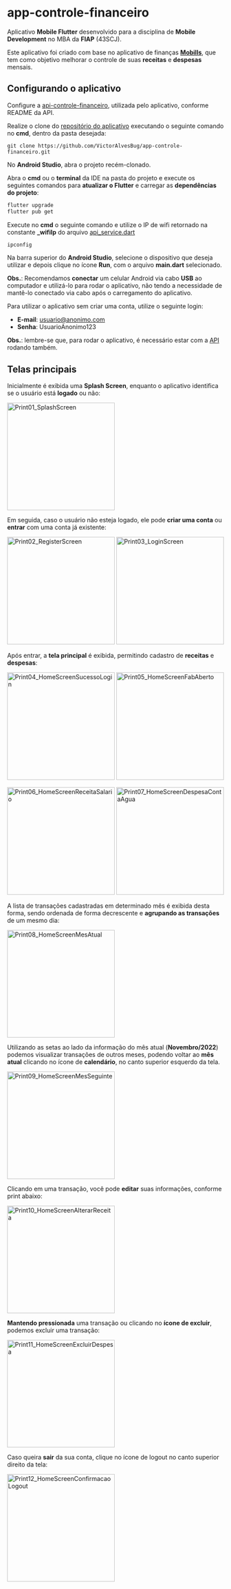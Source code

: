 # app-controle-financeiro

Aplicativo **Mobile Flutter** desenvolvido para a disciplina de 
**Mobile Development** no MBA da **FIAP** (43SCJ).

Este aplicativo foi criado com base no aplicativo de finanças
[**Mobills**](https://web.mobills.com.br/dashboard), que tem como objetivo 
melhorar o controle de suas **receitas** e **despesas** mensais.

## Configurando o aplicativo

Configure a 
[api-controle-financeiro](https://github.com/VictorAlvesBug/api-controle-financeiro), 
utilizada pelo aplicativo, conforme README da API.

Realize o clone do 
[repositório do aplicativo](https://github.com/VictorAlvesBug/app-controle-financeiro)
executando o seguinte comando no **cmd**, dentro da pasta desejada:

```bach
git clone https://github.com/VictorAlvesBug/app-controle-financeiro.git
```

No **Android Studio**, abra o projeto recém-clonado.

Abra o **cmd** ou o **terminal** da IDE na pasta do projeto e execute os 
seguintes comandos para **atualizar o Flutter** e carregar as 
**dependências do projeto**:

```bash
flutter upgrade
flutter pub get
```

Execute no **cmd** o seguinte comando e utilize o IP de wifi retornado na 
constante **_wifiIp** do arquivo 
[api_service.dart](https://github.com/VictorAlvesBug/app-controle-financeiro/blob/master/lib/src/services/api_service.dart)

```bash
ipconfig
```

Na barra superior do **Android Studio**, selecione o dispositivo que deseja 
utilizar e depois clique no ícone **Run**, com o arquivo **main.dart** 
selecionado.

**Obs.**: Recomendamos **conectar** um celular Android via cabo **USB** ao 
computador e utilizá-lo para rodar o aplicativo, não tendo a necessidade de 
mantê-lo conectado via cabo após o carregamento do aplicativo.

Para utilizar o aplicativo sem criar uma conta, utilize o seguinte login:

- **E-mail**: usuario@anonimo.com
- **Senha**: UsuarioAnonimo123

**Obs.**: lembre-se que, para rodar o aplicativo, é necessário estar com a
[API](https://github.com/VictorAlvesBug/app-controle-financeiro) rodando também.

## Telas principais

Inicialmente é exibida uma **Splash Screen**, enquanto o aplicativo identifica 
se o usuário está **logado** ou não:

<img width="250" alt="Print01_SplashScreen" src="PrintsReadme/Print01_SplashScreen.jpeg" />

Em seguida, caso o usuário não esteja logado, ele pode **criar uma conta** ou 
**entrar** com uma conta já existente:

<img width="250" alt="Print02_RegisterScreen" src="PrintsReadme/Print02_RegisterScreen.jpeg" /> <img width="250" alt="Print03_LoginScreen" src="PrintsReadme/Print03_LoginScreen.jpeg" />

Após entrar, a **tela principal** é exibida, permitindo cadastro de **receitas** 
e **despesas**:

<img width="250" alt="Print04_HomeScreenSucessoLogin" src="PrintsReadme/Print04_HomeScreenSucessoLogin.jpeg" /> <img width="250" alt="Print05_HomeScreenFabAberto" src="PrintsReadme/Print05_HomeScreenFabAberto.jpeg" /> 

<img width="250" alt="Print06_HomeScreenReceitaSalario" src="PrintsReadme/Print06_HomeScreenReceitaSalario.jpeg" /> <img width="250" alt="Print07_HomeScreenDespesaContaAgua" src="PrintsReadme/Print07_HomeScreenDespesaContaAgua.jpeg" />

A lista de transações cadastradas em determinado mês é exibida desta forma, 
sendo ordenada de forma decrescente e **agrupando as transações** de um mesmo 
dia:

<img width="250" alt="Print08_HomeScreenMesAtual" src="PrintsReadme/Print08_HomeScreenMesAtual.jpeg" />

Utilizando as setas ao lado da informação do mês atual (**Novembro/2022**) 
podemos visualizar transações de outros meses, podendo voltar ao **mês atual** 
clicando no ícone de **calendário**, no canto superior esquerdo da tela. 

<img width="250" alt="Print09_HomeScreenMesSeguinte" src="PrintsReadme/Print09_HomeScreenMesSeguinte.jpeg" />


Clicando em uma transação, você 
pode **editar** suas informações, conforme print abaixo:

<img width="250" alt="Print10_HomeScreenAlterarReceita" src="PrintsReadme/Print10_HomeScreenAlterarReceita.jpeg" />

**Mantendo pressionada** uma transação ou clicando no **ícone de excluir**, 
podemos excluir uma transação:

<img width="250" alt="Print11_HomeScreenExcluirDespesa" src="PrintsReadme/Print11_HomeScreenExcluirDespesa.jpeg" />

Caso queira **sair** da sua conta, clique no ícone de logout no canto superior 
direito da tela:

<img width="250" alt="Print12_HomeScreenConfirmacaoLogout" src="PrintsReadme/Print12_HomeScreenConfirmacaoLogout.jpeg" />
